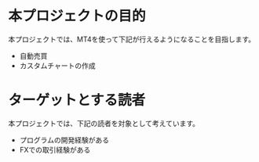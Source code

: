 # 本プロジェクトの目的

本プロジェクトでは、MT4を使って下記が行えるようになることを目指します。
- 自動売買
- カスタムチャートの作成

# ターゲットとする読者

本プロジェクトでは、下記の読者を対象として考えています。

- プログラムの開発経験がある
- FXでの取引経験がある

